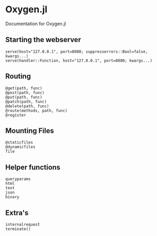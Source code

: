 # Oxygen.jl

Documentation for Oxygen.jl


## Starting the webserver
```@docs 
serve(host="127.0.0.1", port=8080; suppresserrors::Bool=false, kwargs...)
serve(handler::Function, host="127.0.0.1", port=8080; kwargs...)
```

## Routing 

```@docs
@get(path, func)
@post(path, func)
@put(path, func)
@patch(path, func)
@delete(path, func)
@route(methods, path, func)
@register
```

## Mounting Files
```@docs 
@staticfiles
@dynamicfiles
file
```

## Helper functions 
```@docs 
queryparams
html
text
json
binary
```

## Extra's
```@docs 
internalrequest
terminate()
```
